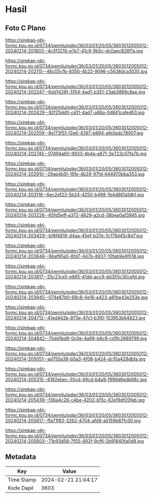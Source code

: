 # Hasil

## Foto C Plano

https://sirekap-obj-formc.kpu.go.id/0734/pemilu/pdpr/36/03/01/20/05/3603012005012-20240214-201803--4c5f3210-e7e7-41c9-9b5c-dc0aec826f1a.jpg

https://sirekap-obj-formc.kpu.go.id/0734/pemilu/pdpr/36/03/01/20/05/3603012005012-20240214-202115--46c05c1b-8350-4b22-9096-c5638dca3035.jpg

https://sirekap-obj-formc.kpu.go.id/0734/pemilu/pdpr/36/03/01/20/05/3603012005012-20240214-202247--6dd1426f-3154-4ad1-b351-23ab3869c8ae.jpg

https://sirekap-obj-formc.kpu.go.id/0734/pemilu/pdpr/36/03/01/20/05/3603012005012-20240214-202429--92f25dd0-cd11-4ad7-a86a-0d841cafed63.jpg

https://sirekap-obj-formc.kpu.go.id/0734/pemilu/pdpr/36/03/01/20/05/3603012005012-20240214-202559--8e173f51-f2e6-4397-b694-afe0edc78007.jpg

https://sirekap-obj-formc.kpu.go.id/0734/pemilu/pdpr/36/03/01/20/05/3603012005012-20240214-202745--07494a60-9933-4b4a-a871-3e723c07fa7b.jpg

https://sirekap-obj-formc.kpu.go.id/0734/pemilu/pdpr/36/03/01/20/05/3603012005012-20240214-202910--29ab4b5f-15fe-4b29-97fd-644970bba353.jpg

https://sirekap-obj-formc.kpu.go.id/0734/pemilu/pdpr/36/03/01/20/05/3603012005012-20240214-203118--6ec2ef23-5b24-4250-b498-1b4d661a1db1.jpg

https://sirekap-obj-formc.kpu.go.id/0734/pemilu/pdpr/36/03/01/20/05/3603012005012-20240214-203226--65fd5eff-a372-4629-a2cd-38bea0af3945.jpg

https://sirekap-obj-formc.kpu.go.id/0734/pemilu/pdpr/36/03/01/20/05/3603012005012-20240214-203429--bf8f4819-d4aa-45ef-b37e-7c179d45c8d7.jpg

https://sirekap-obj-formc.kpu.go.id/0734/pemilu/pdpr/36/03/01/20/05/3603012005012-20240214-203646--96af95a5-8fd7-447b-8937-10fab9e4f018.jpg

https://sirekap-obj-formc.kpu.go.id/0734/pemilu/pdpr/36/03/01/20/05/3603012005012-20240214-203817--25c21ce5-e665-41dd-acc9-dd355c30cefd.jpg

https://sirekap-obj-formc.kpu.go.id/0734/pemilu/pdpr/36/03/01/20/05/3603012005012-20240214-203945--074e87b0-68c8-4e16-a423-a81be43e253e.jpg

https://sirekap-obj-formc.kpu.go.id/0734/pemilu/pdpr/36/03/01/20/05/3603012005012-20240214-204712--41ed442b-973e-47c1-b3f0-153953b64823.jpg

https://sirekap-obj-formc.kpu.go.id/0734/pemilu/pdpr/36/03/01/20/05/3603012005012-20240214-204842--70dd1bd9-0c0e-4a99-b6c9-cd1fc2689799.jpg

https://sirekap-obj-formc.kpu.go.id/0734/pemilu/pdpr/36/03/01/20/05/3603012005012-20240214-205051--ad755a39-b5a3-4f08-b424-dc10a428dbfa.jpg

https://sirekap-obj-formc.kpu.go.id/0734/pemilu/pdpr/36/03/01/20/05/3603012005012-20240214-205315--8192ebec-35cd-49cd-b4a9-f999d6edb88c.jpg

https://sirekap-obj-formc.kpu.go.id/0734/pemilu/pdpr/36/03/01/20/05/3603012005012-20240214-205439--f36a4c26-c4be-4202-b15c-62e19df20feb.jpg

https://sirekap-obj-formc.kpu.go.id/0734/pemilu/pdpr/36/03/01/20/05/3603012005012-20240214-205617--ffa71f83-3262-4704-afd9-a5159b87fc00.jpg

https://sirekap-obj-formc.kpu.go.id/0734/pemilu/pdpr/36/03/01/20/05/3603012005012-20240214-205803--71b93d58-7f05-492f-9cf6-2b91840fa0d9.jpg


## Metadata

| Key        | Value               |
| ---------- | ------------------- |
| Time Stamp | 2024-02-21 21:04:17 |
| Kode Dapil | 3603                |



